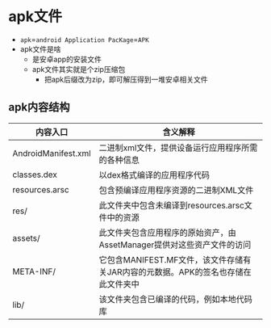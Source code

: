 # apk文件

* `apk`=`android Application PacKage`=`APK`
* apk文件是啥
  * 是安卓app的安装文件
  * apk文件其实就是个zip压缩包
    * 把apk后缀改为zip，即可解压得到一堆安卓相关文件

## apk内容结构

| 内容入口 | 含义解释 |
| ------- | ------- |
| AndroidManifest.xml | 二进制xml文件，提供设备运行应用程序所需的各种信息 |
| classes.dex | 以dex格式编译的应用程序代码 |
| resources.arsc | 包含预编译应用程序资源的二进制XML文件 |
| res/ | 此文件夹中包含未编译到resources.arsc文件中的资源 |
| assets/ | 此文件夹包含应用程序的原始资产，由AssetManager提供对这些资产文件的访问 |
| META-INF/ | 它包含MANIFEST.MF文件，该文件存储有关JAR内容的元数据。APK的签名也存储在此文件夹中 |
| lib/ | 该文件夹包含已编译的代码，例如本地代码库 |
